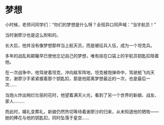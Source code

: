 # 梦想
小时候，老师问同学们：“你们的梦想是什么呀？全班异口同声喊：“当宇航员！”  

当时谢廖沙也是这么附和的。  

长大后，他并没有像梦想那样当上航天员，而是被征兵入伍，成为一个坦克兵。  

多年的战乱和颠簸早已使他忘记自己的梦想，唯有挂在口袋上的宇航员钥匙扣陪着他。  

在一次战争中，他驾驶着坦克，冲向敌军阵地，坦克被炮弹命中，驾驶舱飞向天空，谢廖沙手紧紧握着那个钥匙扣，那是他距离梦想最近的一次，也是最后一次……  

当炮火炸出绚烂壮丽的花时，他望着满天火光，看到了另一个世界的新娘、战友、家人………  

而此时，婚礼变葬礼，新娘仍然热切等待着谢廖沙的归来，从未知道他的牺牲——她的捧花与他的钥匙扣，同时坠落于星空……

